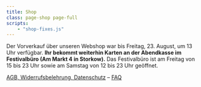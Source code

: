 ```yaml
---
title: Shop
class: page-shop page-full
scripts:
    - "shop-fixes.js"
---
```


Der Vorverkauf über unseren Webshop war bis Freitag, 23. August, um 13 Uhr verfügbar. <strong>Ihr bekommt weiterhin Karten an der Abendkasse im Festivalbüro (Am Markt 4 in Storkow).</strong> Das Festivalbüro ist am Freitag von 15 bis 23 Uhr sowie am Samstag von 12 bis 23 Uhr geöffnet.

[AGB, Widerrufsbelehrung, Datenschutz](https://shop.alinaelumr.de/alinaelumr/2019/page/agb-datenschutz/) – [FAQ](https://shop.alinaelumr.de/alinaelumr/2019/page/faq/)

<pretix-widget event="https://shop.alinaelumr.de/alinaelumr/2019/"></pretix-widget>
